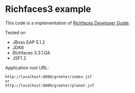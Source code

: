 # Richfaces3 example

This code is a implementation of [Richfaces Developer Guide](https://access.redhat.com/documentation/en-us/jboss_enterprise_application_platform/5/html-single/richfaces_developer_guide/index#GettingStarted).

Tested on
- JBoss EAP 5.1.2
- JDK6
- Richfaces 3.3.1.GA
- JSF1.2

Application root URL:
```
http://localhost:8080/greeter/index.jsf
or
http://localhost:8080/greeter/planet.jsf
```

